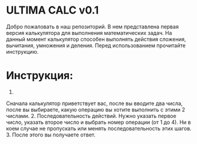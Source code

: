 # ULTIMA CALC v0.1 
Добро пожаловать в наш репозиторий. В нем представлена первая версия калькулятора для выполнения математических задач. На данный момент калькулятор способен выполнять действия сложения, вычитания, умножения и деления. Перед использованием прочитайте инструкцию.

# Инструкция: 
1.
Сначала калькулятор приветствует вас, после вы вводите два числа, после вы выбираете, какую операцию вы хотите выполнить с этими 2 числами.
2.
Последовательность действий. Нужно указать первое число, указать второе число и выбрать номер операции (от 1 до 4). Ни в коем случае не пропускать или менять последовательность этих шагов.
3.
 После этого вы получаете ответ.
